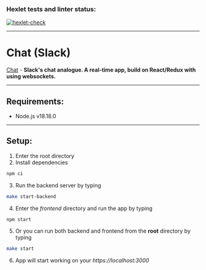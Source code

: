 ### Hexlet tests and linter status:

[![hexlet-check](https://github.com/MorbidDesire/frontend-project-12/actions/workflows/hexlet-check.yml/badge.svg)](https://github.com/MorbidDesire/frontend-project-12/actions/workflows/hexlet-check.yml)

***

# Chat (Slack)

[Chat](https://frontend-project-12-gqd9.onrender.com) - **Slack's chat analogue. A real-time app, build on React/Redux with using websockets.**

***

## Requirements:
- Node.js v18.18.0

***
## Setup:

1. Enter the root directory
2. Install dependencies
```bash
npm ci
```
3. Run the backend server by typing
```bash
make start-backend
```
4. Enter the *frontend* directory and run the app by typing
```bash
npm start
```
5. Or you can run both backend and frontend from the **root** directory by typing
```bash
make start
```
6. App will start working on your *https://localhost:3000*

